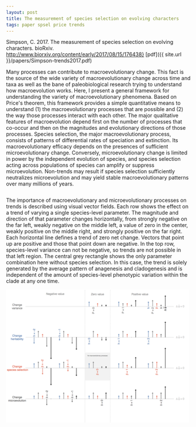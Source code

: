 ```yaml
---
layout: post
title: The measurement of species selection on evolving characters
tags: paper spsel price trends 
---
```



Simpson, C. 2017. The measurement of species selection on evolving characters. bioRxiv. http://www.biorxiv.org/content/early/2017/08/15/176438} [pdf]({{ site.url }}/papers/Simpson-trends2017.pdf)

Many processes can contribute to macroevolutionary change. This fact is the source of the wide variety of macroevolutionary change across time and taxa as well as the bane of paleobiological research trying to understand how macroevolution works. Here, I present a general framework for understanding the variety of macroevolutionary phenomena. Based on Price's theorem, this framework provides a simple quantitative means to understand (1) the macroevolutionary processes that are possible and (2) the way those processes interact with each other. The major qualitative features of macroevolution depend first on the number of processes that co-occur and then on the magnitudes and evolutionary directions of those processes. Species selection, the major macroevolutionary process, consists of patterns of differential rates of speciation and extinction. Its macroevolutionary efficacy depends on the presences of sufficient microevolutionary change. Conversely, microevolutionary change is limited in power by the independent evolution of species, and species selection acting across populations of species can amplify or suppress microevolution. Non-trends may result if species selection sufficiently neutralizes microevolution and may yield stable macroevolutionary patterns over many millions of years.


<div class="container">
	<div class="row">
<div class="five columns">

The importance of macroevolutionary and microevolutionary processes on trends is described using visual vector fields. Each row shows the effect on a trend of varying a single species-level parameter. The magnitude and direction of that parameter changes horizontally, from strongly negative on the far left, weakly negative on the middle left, a value of zero in the center, weakly positive on the middle right, and strongly positive on the far right. Each horizontal line defines a trend of zero net change. Vectors that point up are positive and those that point down are negative. In the top row, species-level variance can not be negative, so trends are not possible in that left region. The central grey rectangle shows the only parameter combination here without species selection. In this case, the trend is solely generated by the average pattern of anagenesis and cladogenesis and is independent of the amount of species-level phenotypic variation within the clade at any one time.</div>
    <div class="seven columns">
 <img src="/assets/img/cspsel-Figure6.png"  width = "500px"/>

  </div>
 </div>


